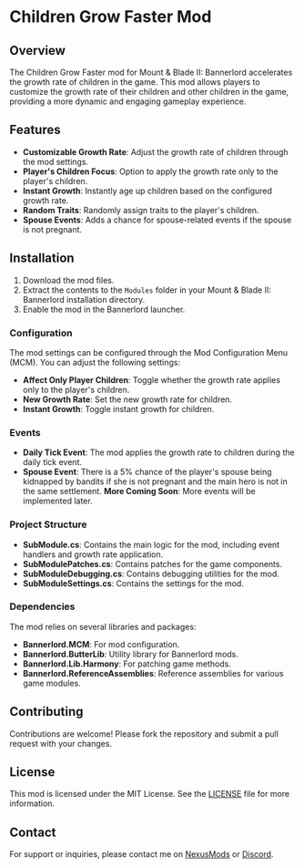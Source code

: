 # Children Grow Faster Mod

## Overview

The Children Grow Faster mod for Mount & Blade II: Bannerlord accelerates the growth rate of children in the game. This mod allows players to customize the growth rate of their children and other children in the game, providing a more dynamic and engaging gameplay experience.

## Features

- **Customizable Growth Rate**: Adjust the growth rate of children through the mod settings.
- **Player's Children Focus**: Option to apply the growth rate only to the player's children.
- **Instant Growth**: Instantly age up children based on the configured growth rate.
- **Random Traits**: Randomly assign traits to the player's children.
- **Spouse Events**: Adds a chance for spouse-related events if the spouse is not pregnant.

## Installation

1. Download the mod files.
2. Extract the contents to the `Modules` folder in your Mount & Blade II: Bannerlord installation directory.
3. Enable the mod in the Bannerlord launcher.


### Configuration

The mod settings can be configured through the Mod Configuration Menu (MCM). You can adjust the following settings:

- **Affect Only Player Children**: Toggle whether the growth rate applies only to the player's children.
- **New Growth Rate**: Set the new growth rate for children.
- **Instant Growth**: Toggle instant growth for children.

### Events

- **Daily Tick Event**: The mod applies the growth rate to children during the daily tick event.
- **Spouse Event**: There is a 5% chance of the player's spouse being kidnapped by bandits if she is not pregnant and the main hero is not in the same settlement.
**More Coming Soon**: More events will be implemented later. 



### Project Structure

- **SubModule.cs**: Contains the main logic for the mod, including event handlers and growth rate application.
- **SubModulePatches.cs**: Contains patches for the game components.
- **SubModuleDebugging.cs**: Contains debugging utilities for the mod.
- **SubModuleSettings.cs**: Contains the settings for the mod.

### Dependencies

The mod relies on several libraries and packages:

- **Bannerlord.MCM**: For mod configuration.
- **Bannerlord.ButterLib**: Utility library for Bannerlord mods.
- **Bannerlord.Lib.Harmony**: For patching game methods.
- **Bannerlord.ReferenceAssemblies**: Reference assemblies for various game modules.

## Contributing

Contributions are welcome! Please fork the repository and submit a pull request with your changes.

## License

This mod is licensed under the MIT License. See the [LICENSE](LICENSE) file for more information.

## Contact

For support or inquiries, please contact me on [NexusMods](https://next.nexusmods.com/profile/BuntaFFR) or [Discord](https://discord.gg/D7gwcMzT2K).

